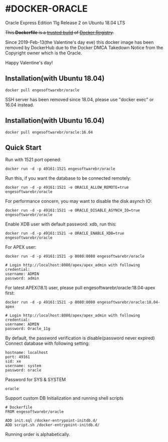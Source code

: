 #DOCKER-ORACLE
============================

Oracle Express Edition 11g Release 2 on Ubuntu 18.04 LTS

<del>This **Dockerfile** is a [trusted build](https://registry.hub.docker.com/u/engesoftwarebr/oracle/) of [Docker Registry](https://registry.hub.docker.com/).</del>

Since 2019-Feb-13(the Valentine's day eve) this docker image has been removed by DockerHub due to the Docker DMCA Takedown Notice from the Copyright owner which is the Oracle.

Happy Valentine's day!

## Installation(with Ubuntu 18.04)
```
docker pull engesoftwarebr/oracle
```
SSH server has been removed since 18.04, please use "docker exec" or 16.04 instead.

## Installation(with Ubuntu 16.04)
```
docker pull engesoftwarebr/oracle:16.04
```

## Quick Start

Run with 1521 port opened:
```
docker run -d -p 49161:1521 engesoftwarebr/oracle
```

Run this, if you want the database to be connected remotely:
```
docker run -d -p 49161:1521 -e ORACLE_ALLOW_REMOTE=true engesoftwarebr/oracle
```

For performance concern, you may want to disable the disk asynch IO:
```
docker run -d -p 49161:1521 -e ORACLE_DISABLE_ASYNCH_IO=true engesoftwarebr/oracle
```

Enable XDB user with default password: xdb, run this:
```
docker run -d -p 49161:1521 -e ORACLE_ENABLE_XDB=true engesoftwarebr/oracle
```

For APEX user:
```
docker run -d -p 49161:1521 -p 8080:8080 engesoftwarebr/oracle
```

```
# Login http://localhost:8080/apex/apex_admin with following credential:
username: ADMIN
password: admin
```

For latest APEX(18.1) user, please pull engesoftwarebr/oracle:18.04-apex first:
```
docker run -d -p 49161:1521 -p 8080:8080 engesoftwarebr/oracle:18.04-apex
```

```
# Login http://localhost:8080/apex/apex_admin with following credential:
username: ADMIN
password: Oracle_11g
```

By default, the password verification is disable(password never expired)<br/>
Connect database with following setting:
```
hostname: localhost
port: 49161
sid: xe
username: system
password: oracle
```

Password for SYS & SYSTEM
```
oracle
```

Support custom DB Initialization and running shell scripts
```
# Dockerfile
FROM engesoftwarebr/oracle

ADD init.sql /docker-entrypoint-initdb.d/
ADD script.sh /docker-entrypoint-initdb.d/
```
Running order is alphabetically.
